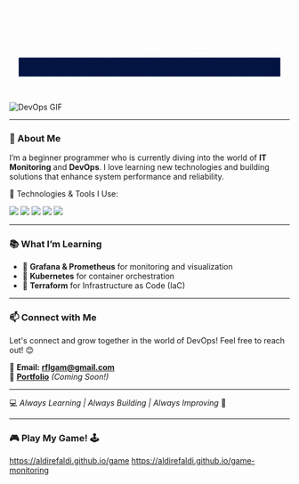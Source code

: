 ![GIF](textku.gif)
![DevOps GIF](https://simplecoding.dev/assets/devops.gif)

---

### 🌱 About Me  
I’m a beginner programmer who is currently diving into the world of **IT Monitoring** and **DevOps**. I love learning new technologies and building solutions that enhance system performance and reliability.

🚀 Technologies & Tools I Use:

<p align="left">
  <img src="https://img.shields.io/badge/Grafana-F46800?style=for-the-badge&logo=grafana&logoColor=white" />
  <img src="https://img.shields.io/badge/Prometheus-E6522C?style=for-the-badge&logo=prometheus&logoColor=white" />
  <img src="https://img.shields.io/badge/Kubernetes-326CE5?style=for-the-badge&logo=kubernetes&logoColor=white" />
  <img src="https://img.shields.io/badge/GitHub-181717?style=for-the-badge&logo=github&logoColor=white" />
  <img src="https://img.shields.io/badge/Terraform-623CE4?style=for-the-badge&logo=terraform&logoColor=white" />
</p>

---

### 📚 What I’m Learning
- 📌 **Grafana & Prometheus** for monitoring and visualization
- 📌 **Kubernetes** for container orchestration
- 📌 **Terraform** for Infrastructure as Code (IaC)

---

### 📫 Connect with Me  
Let's connect and grow together in the world of DevOps! Feel free to reach out! 😊

📧 **Email: rflgam@gmail.com**  
📂 **[Portfolio](#)** *(Coming Soon!)*  

---

💻 *Always Learning | Always Building | Always Improving* 🚀

---

### 🎮 Play My Game! 🕹️
https://aldirefaldi.github.io/game
https://aldirefaldi.github.io/game-monitoring
